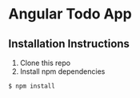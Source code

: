# Angular Todo App

## Installation Instructions

1. Clone this repo
2. Install npm dependencies

```
$ npm install
```


